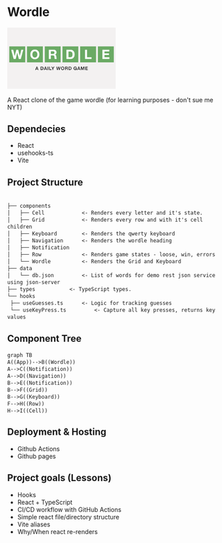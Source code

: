 # Wordle

[<img src="public/wordle.png" width="250"/>](public/wordle.png)

A React clone of the game wordle (for learning purposes - don't sue me NYT)

## Dependecies

- React
- usehooks-ts
- Vite

## Project Structure

```

├── components
│   ├── Cell			<- Renders every letter and it's state.
│   ├── Grid			<- Renders every row and with it's cell children
│   ├── Keyboard 		<- Renders the qwerty keyboard
│   ├── Navigation 		<- Renders the wordle heading
│   ├── Notification
│   ├── Row 			<- Renders game states - loose, win, errors
│   └── Wordle 			<- Renders the Grid and Keyboard
├── data
│   └── db.json 		<- List of words for demo rest json service using json-server
├── types 			<- TypeScript types.
└── hooks
 ├── useGuesses.ts 		<- Logic for tracking guesses
 └── useKeyPress.ts 		<- Capture all key presses, returns key values
```

## Component Tree

```mermaid
graph TB
A((App))-->B((Wordle))
A-->C((Notification))
A-->D((Navigation))
B-->E((Notification))
B-->F((Grid))
B-->G((Keyboard))
F-->H((Row))
H-->I((Cell))
```

## Deployment & Hosting

- Github Actions
- Github pages

## Project goals (Lessons)

- Hooks
- React + TypeScript
- CI/CD workflow with GitHub Actions
- Simple react file/directory structure
- Vite aliases
- Why/When react re-renders
